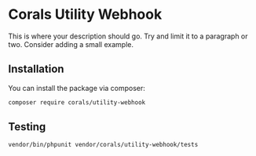 # Corals Utility Webhook

This is where your description should go. Try and limit it to a paragraph or two. Consider adding a small example.

## Installation

You can install the package via composer:

```bash
composer require corals/utility-webhook
```

## Testing

```bash
vendor/bin/phpunit vendor/corals/utility-webhook/tests 
```
